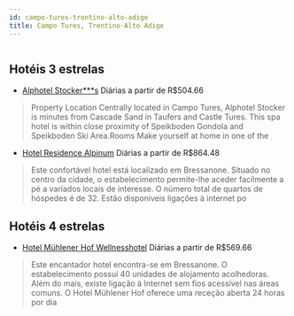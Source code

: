 ```yaml
---
id: campo-tures-trentino-alto-adige
title: Campo Tures, Trentino-Alto Adige
---
```


<center><img src="https://assets.cosmos-data.com/1/03e963416e8de696c49bb9f9a6ca7d9c/270345.jpg" alt="" /></center>


## Hotéis 3 estrelas

-    [Alphotel Stocker***s](https://www.hurb.com/hoteis/campo-tures/alphotel-stocker-s-JNP-JP254579?cmp=18055) Diárias a partir de R$504.66
   > Property Location Centrally located in Campo Tures, Alphotel Stocker is minutes from Cascade Sand in Taufers and Castle Tures. This spa hotel is within close proximity of Speikboden Gondola and Speikboden Ski Area.Rooms Make yourself at home in one of the
-    [Hotel Residence Alpinum](https://www.hurb.com/hoteis/campo-tures/hotel-residence-alpinum-JNP-JP104643?cmp=18055) Diárias a partir de R$864.48
   > Este confortável hotel está localizado em Bressanone. Situado no centro da cidade, o estabelecimento permite-lhe aceder facilmente a pé a variados locais de interesse. O número total de quartos de hóspedes é de 32. Estão disponíveis ligações à internet po

## Hotéis 4 estrelas

-    [Hotel Mühlener Hof Wellnesshotel](https://www.hurb.com/hoteis/campo-tures/hotel-muhlener-hof-wellnesshotel-JNP-JP438219?cmp=18055) Diárias a partir de R$569.66
   > Este encantador hotel encontra-se em Bressanone. O estabelecimento possui 40 unidades de alojamento acolhedoras. Além do mais, existe ligação à Internet sem fios acessível nas áreas comuns. O Hotel Mühlener Hof oferece uma receção aberta 24 horas por dia 
